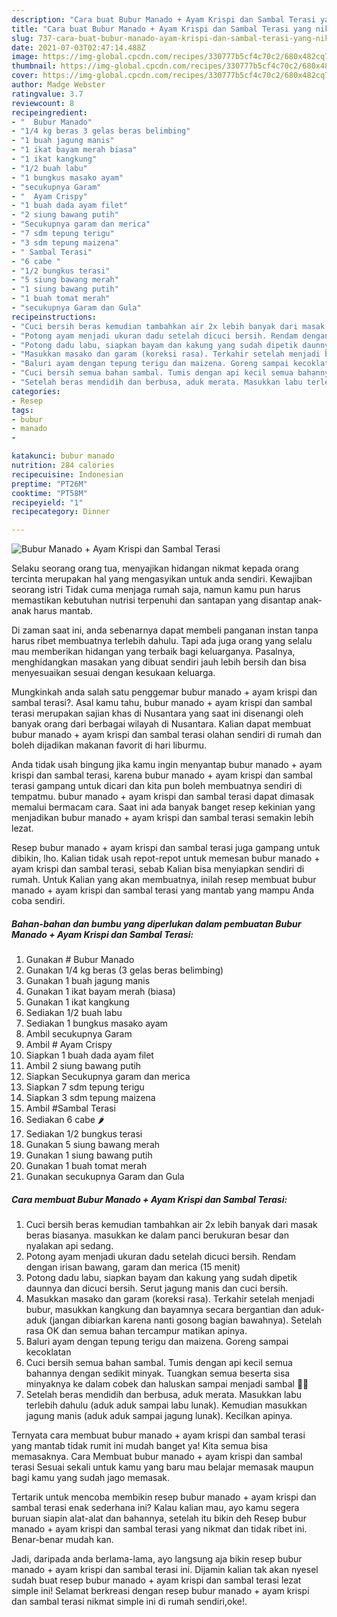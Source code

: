 ```yaml
---
description: "Cara buat Bubur Manado + Ayam Krispi dan Sambal Terasi yang nikmat dan Mudah Dibuat"
title: "Cara buat Bubur Manado + Ayam Krispi dan Sambal Terasi yang nikmat dan Mudah Dibuat"
slug: 737-cara-buat-bubur-manado-ayam-krispi-dan-sambal-terasi-yang-nikmat-dan-mudah-dibuat
date: 2021-07-03T02:47:14.488Z
image: https://img-global.cpcdn.com/recipes/330777b5cf4c70c2/680x482cq70/bubur-manado-ayam-krispi-dan-sambal-terasi-foto-resep-utama.jpg
thumbnail: https://img-global.cpcdn.com/recipes/330777b5cf4c70c2/680x482cq70/bubur-manado-ayam-krispi-dan-sambal-terasi-foto-resep-utama.jpg
cover: https://img-global.cpcdn.com/recipes/330777b5cf4c70c2/680x482cq70/bubur-manado-ayam-krispi-dan-sambal-terasi-foto-resep-utama.jpg
author: Madge Webster
ratingvalue: 3.7
reviewcount: 8
recipeingredient:
- "  Bubur Manado"
- "1/4 kg beras 3 gelas beras belimbing"
- "1 buah jagung manis"
- "1 ikat bayam merah biasa"
- "1 ikat kangkung"
- "1/2 buah labu"
- "1 bungkus masako ayam"
- "secukupnya Garam"
- "  Ayam Crispy"
- "1 buah dada ayam filet"
- "2 siung bawang putih"
- "Secukupnya garam dan merica"
- "7 sdm tepung terigu"
- "3 sdm tepung maizena"
- " Sambal Terasi"
- "6 cabe "
- "1/2 bungkus terasi"
- "5 siung bawang merah"
- "1 siung bawang putih"
- "1 buah tomat merah"
- "secukupnya Garam dan Gula"
recipeinstructions:
- "Cuci bersih beras kemudian tambahkan air 2x lebih banyak dari masak beras biasanya. masukkan ke dalam panci berukuran besar dan nyalakan api sedang."
- "Potong ayam menjadi ukuran dadu setelah dicuci bersih. Rendam dengan irisan bawang, garam dan merica (15 menit)"
- "Potong dadu labu, siapkan bayam dan kakung yang sudah dipetik daunnya dan dicuci bersih. Serut jagung manis dan cuci bersih."
- "Masukkan masako dan garam (koreksi rasa). Terkahir setelah menjadi bubur, masukkan kangkung dan bayamnya secara bergantian dan aduk-aduk (jangan dibiarkan karena nanti gosong bagian bawahnya). Setelah rasa OK dan semua bahan tercampur matikan apinya."
- "Baluri ayam dengan tepung terigu dan maizena. Goreng sampai kecoklatan"
- "Cuci bersih semua bahan sambal. Tumis dengan api kecil semua bahannya dengan sedikit minyak. Tuangkan semua beserta sisa minyaknya ke dalam cobek dan haluskan sampai menjadi sambal 👍🏻"
- "Setelah beras mendidih dan berbusa, aduk merata. Masukkan labu terlebih dahulu (aduk aduk sampai labu lunak). Kemudian masukkan jagung manis (aduk aduk sampai jagung lunak). Kecilkan apinya."
categories:
- Resep
tags:
- bubur
- manado
- 

katakunci: bubur manado  
nutrition: 284 calories
recipecuisine: Indonesian
preptime: "PT26M"
cooktime: "PT58M"
recipeyield: "1"
recipecategory: Dinner

---
```



![Bubur Manado + Ayam Krispi dan Sambal Terasi](https://img-global.cpcdn.com/recipes/330777b5cf4c70c2/680x482cq70/bubur-manado-ayam-krispi-dan-sambal-terasi-foto-resep-utama.jpg)

Selaku seorang orang tua, menyajikan hidangan nikmat kepada orang tercinta merupakan hal yang mengasyikan untuk anda sendiri. Kewajiban seorang istri Tidak cuma menjaga rumah saja, namun kamu pun harus memastikan kebutuhan nutrisi terpenuhi dan santapan yang disantap anak-anak harus mantab.

Di zaman  saat ini, anda sebenarnya dapat membeli panganan instan tanpa harus ribet membuatnya terlebih dahulu. Tapi ada juga orang yang selalu mau memberikan hidangan yang terbaik bagi keluarganya. Pasalnya, menghidangkan masakan yang dibuat sendiri jauh lebih bersih dan bisa menyesuaikan sesuai dengan kesukaan keluarga. 



Mungkinkah anda salah satu penggemar bubur manado + ayam krispi dan sambal terasi?. Asal kamu tahu, bubur manado + ayam krispi dan sambal terasi merupakan sajian khas di Nusantara yang saat ini disenangi oleh banyak orang dari berbagai wilayah di Nusantara. Kalian dapat membuat bubur manado + ayam krispi dan sambal terasi olahan sendiri di rumah dan boleh dijadikan makanan favorit di hari liburmu.

Anda tidak usah bingung jika kamu ingin menyantap bubur manado + ayam krispi dan sambal terasi, karena bubur manado + ayam krispi dan sambal terasi gampang untuk dicari dan kita pun boleh membuatnya sendiri di tempatmu. bubur manado + ayam krispi dan sambal terasi dapat dimasak memalui bermacam cara. Saat ini ada banyak banget resep kekinian yang menjadikan bubur manado + ayam krispi dan sambal terasi semakin lebih lezat.

Resep bubur manado + ayam krispi dan sambal terasi juga gampang untuk dibikin, lho. Kalian tidak usah repot-repot untuk memesan bubur manado + ayam krispi dan sambal terasi, sebab Kalian bisa menyiapkan sendiri di rumah. Untuk Kalian yang akan membuatnya, inilah resep membuat bubur manado + ayam krispi dan sambal terasi yang mantab yang mampu Anda coba sendiri.

<!--inarticleads1-->

##### Bahan-bahan dan bumbu yang diperlukan dalam pembuatan Bubur Manado + Ayam Krispi dan Sambal Terasi:

1. Gunakan  # Bubur Manado
1. Gunakan 1/4 kg beras (3 gelas beras belimbing)
1. Gunakan 1 buah jagung manis
1. Gunakan 1 ikat bayam merah (biasa)
1. Gunakan 1 ikat kangkung
1. Sediakan 1/2 buah labu
1. Sediakan 1 bungkus masako ayam
1. Ambil secukupnya Garam
1. Ambil  # Ayam Crispy
1. Siapkan 1 buah dada ayam filet
1. Ambil 2 siung bawang putih
1. Siapkan Secukupnya garam dan merica
1. Siapkan 7 sdm tepung terigu
1. Siapkan 3 sdm tepung maizena
1. Ambil  #Sambal Terasi
1. Sediakan 6 cabe 🌶
1. Sediakan 1/2 bungkus terasi
1. Gunakan 5 siung bawang merah
1. Gunakan 1 siung bawang putih
1. Gunakan 1 buah tomat merah
1. Gunakan secukupnya Garam dan Gula




<!--inarticleads2-->

##### Cara membuat Bubur Manado + Ayam Krispi dan Sambal Terasi:

1. Cuci bersih beras kemudian tambahkan air 2x lebih banyak dari masak beras biasanya. masukkan ke dalam panci berukuran besar dan nyalakan api sedang.
1. Potong ayam menjadi ukuran dadu setelah dicuci bersih. Rendam dengan irisan bawang, garam dan merica (15 menit)
1. Potong dadu labu, siapkan bayam dan kakung yang sudah dipetik daunnya dan dicuci bersih. Serut jagung manis dan cuci bersih.
1. Masukkan masako dan garam (koreksi rasa). Terkahir setelah menjadi bubur, masukkan kangkung dan bayamnya secara bergantian dan aduk-aduk (jangan dibiarkan karena nanti gosong bagian bawahnya). Setelah rasa OK dan semua bahan tercampur matikan apinya.
1. Baluri ayam dengan tepung terigu dan maizena. Goreng sampai kecoklatan
1. Cuci bersih semua bahan sambal. Tumis dengan api kecil semua bahannya dengan sedikit minyak. Tuangkan semua beserta sisa minyaknya ke dalam cobek dan haluskan sampai menjadi sambal 👍🏻
1. Setelah beras mendidih dan berbusa, aduk merata. Masukkan labu terlebih dahulu (aduk aduk sampai labu lunak). Kemudian masukkan jagung manis (aduk aduk sampai jagung lunak). Kecilkan apinya.




Ternyata cara membuat bubur manado + ayam krispi dan sambal terasi yang mantab tidak rumit ini mudah banget ya! Kita semua bisa memasaknya. Cara Membuat bubur manado + ayam krispi dan sambal terasi Sesuai sekali untuk kamu yang baru mau belajar memasak maupun bagi kamu yang sudah jago memasak.

Tertarik untuk mencoba membikin resep bubur manado + ayam krispi dan sambal terasi enak sederhana ini? Kalau kalian mau, ayo kamu segera buruan siapin alat-alat dan bahannya, setelah itu bikin deh Resep bubur manado + ayam krispi dan sambal terasi yang nikmat dan tidak ribet ini. Benar-benar mudah kan. 

Jadi, daripada anda berlama-lama, ayo langsung aja bikin resep bubur manado + ayam krispi dan sambal terasi ini. Dijamin kalian tak akan nyesel sudah buat resep bubur manado + ayam krispi dan sambal terasi lezat simple ini! Selamat berkreasi dengan resep bubur manado + ayam krispi dan sambal terasi nikmat simple ini di rumah sendiri,oke!.

